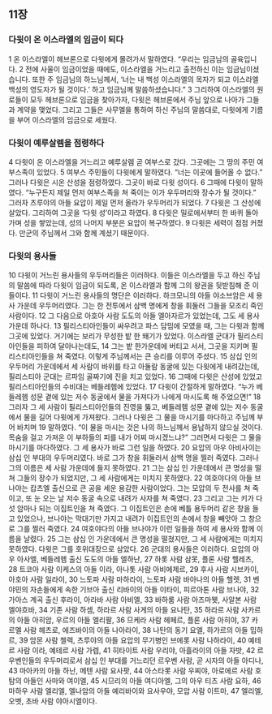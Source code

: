 ## 11장
### 다윗이 온 이스라엘의 임금이 되다
1 온 이스라엘이 헤브론으로 다윗에게 몰려가서 말하였다. “우리는 임금님의 골육입니다.
2 전에 사울이 임금이었을 때에도, 이스라엘을 거느리고 출전하신 이는 임금님이셨습니다. 또한 주 임금님의 하느님께서, ‘너는 내 백성 이스라엘의 목자가 되고 이스라엘 백성의 영도자가 될 것이다.’ 하고 임금님께 말씀하셨습니다.”
3 그리하여 이스라엘의 원로들이 모두 헤브론으로 임금을 찾아가자, 다윗은 헤브론에서 주님 앞으로 나아가 그들과 계약을 맺었다. 그리고 그들은 사무엘을 통하여 하신 주님의 말씀대로, 다윗에게 기름을 부어 이스라엘의 임금으로 세웠다.
### 다윗이 예루살렘을 점령하다
4 다윗이 온 이스라엘을 거느리고 예루살렘 곧 여부스로 갔다. 그곳에는 그 땅의 주민 여부스족이 있었다.
5 여부스 주민들이 다윗에게 말하였다. “너는 이곳에 들어올 수 없다.” 그러나 다윗은 시온 산성을 점령하였다. 그곳이 바로 다윗 성이다.
6 그때에 다윗이 말하였다. “누구든지 제일 먼저 여부스족을 쳐 죽이는 이가 우두머리와 장수가 될 것이다.” 그러자 츠루야의 아들 요압이 제일 먼저 올라가 우두머리가 되었다.
7 다윗은 그 산성에 살았다. 그리하여 그곳을 ‘다윗 성’이라고 하였다.
8 다윗은 밀로에서부터 한 바퀴 돌아가며 성을 쌓았는데, 성의 나머지 부분은 요압이 복구하였다.
9 다윗은 세력이 점점 커졌다. 만군의 주님께서 그와 함께 계셨기 때문이다.
### 다윗의 용사들
10 다윗이 거느린 용사들의 우두머리들은 이러하다. 이들은 이스라엘을 두고 하신 주님의 말씀에 따라 다윗이 임금이 되도록, 온 이스라엘과 함께 그의 왕권을 뒷받침해 준 이들이다.
11 다윗이 거느린 용사들의 명단은 이러하다. 하크모니의 아들 야소브암은 세 용사 가운데 우두머리였다. 그는 한 전투에서 삼백 명에게 창을 휘둘러 그들을 모조리 죽인 사람이다.
12 그 다음으로 아호아 사람 도도의 아들 엘아자르가 있었는데, 그도 세 용사 가운데 하나다.
13 필리스티아인들이 싸우려고 파스 담밈에 모였을 때, 그는 다윗과 함께 그곳에 있었다. 거기에는 보리가 무성한 밭 한 뙈기가 있었다. 이스라엘 군대가 필리스티아인들을 피하여 달아나는데도,
14 그는 밭 한가운데에 버티고 서서, 그곳을 지키며 필리스티아인들을 쳐 죽였다. 이렇게 주님께서는 큰 승리를 이루어 주셨다.
15 삼십 인의 우두머리 가운데에서 세 사람이 바위를 타고 아둘람 동굴에 있는 다윗에게 내려갔는데, 필리스티아 군대는 르파임 골짜기에 진을 치고 있었다.
16 그때에 다윗은 산성에 있었고 필리스티아인들의 수비대는 베들레헴에 있었다.
17 다윗이 간절하게 말하였다. “누가 베들레헴 성문 곁에 있는 저수 동굴에서 물을 가져다가 나에게 마시도록 해 주었으면!”
18 그러자 그 세 사람이 필리스티아인들의 진영을 뚫고, 베들레헴 성문 곁에 있는 저수 동굴에서 물을 길어 다윗에게 가져왔다. 그러나 다윗은 그 물을 마시기를 마다하고 주님께 부어 바치며
19 말하였다. “이 물을 마시는 것은 나의 하느님께서 용납하지 않으실 것이다. 목숨을 걸고 가져온 이 부하들의 피를 내가 어찌 마시겠느냐?” 그러면서 다윗은 그 물을 마시기를 마다하였다. 그 세 용사가 바로 그런 일을 하였다.
20 요압의 아우 아비사이는 삼십 인 부대의 우두머리였다. 바로 그가 창을 휘둘러서 삼백 명을 찔러 죽였다. 그러나 그의 이름은 세 사람 가운데에 들지 못하였다.
21 그는 삼십 인 가운데에서 큰 명성을 떨쳐 그들의 장수가 되었지만, 그 세 사람에게는 미치지 못하였다.
22 여호야다의 아들 브나야는 캅츠엘 출신으로 큰 공을 세운 용감한 사람이었다. 그는 모압의 두 전사를 쳐 죽이고, 또 눈 오는 날 저수 동굴 속으로 내려가 사자를 쳐 죽였다.
23 그리고 그는 키가 다섯 암마나 되는 이집트인을 쳐 죽였다. 그 이집트인은 손에 베틀 용두머리 같은 창을 들고 있었으나, 브나야는 막대기만 가지고 내려가 이집트인의 손에서 창을 빼앗아 그 창으로 그를 찔러 죽였다.
24 여호야다의 아들 브나야가 이런 일들을 하여 세 용사와 함께 이름을 날렸다.
25 그는 삼십 인 가운데에서 큰 명성을 떨쳤지만, 그 세 사람에게는 미치지 못하였다. 다윗은 그를 호위대장으로 삼았다.
26 군대의 용사들은 이러하다. 요압의 아우 아사엘, 베들레헴 출신 도도의 아들 엘하난,
27 하롯 사람 삼못, 플론 사람 헬레츠,
28 트코아 사람 이케스의 아들 이라, 아나톳 사람 아비에제르,
29 후사 사람 시브카이, 아호아 사람 일라이,
30 느토파 사람 마하라이, 느토파 사람 바아나의 아들 헬렛,
31 벤야민의 자손들에게 속한 기브아 출신 리바이의 아들 이타이, 피르아톤 사람 브나야,
32 가아스 계곡 출신 후라이, 아라바 사람 아비엘,
33 바하룸 사람 아즈마웻, 사알본 사람 엘야흐바,
34 기존 사람 하셈, 하라르 사람 사게의 아들 요나탄,
35 하라르 사람 사카르의 아들 아히암, 우르의 아들 엘리팔,
36 므케라 사람 헤페르, 플론 사람 아히야,
37 카르멜 사람 헤츠로, 에즈바이의 아들 나아라이,
38 나탄의 동기 요엘, 하가르의 아들 밉하르,
39 암몬 사람 첼렉, 츠루야의 아들 요압의 무기병인 브에롯 사람 나하라이,
40 예테르 사람 이라, 예테르 사람 가렙,
41 히타이트 사람 우리야, 아흘라이의 아들 자밧,
42 르우벤인들의 우두머리로서 삼십 인 부대를 거느리던 르우벤 사람, 곧 시자의 아들 아디나,
43 마아카의 아들 하난, 메텐 사람 요사팟,
44 아스타롯 사람 우찌야, 아로에르 사람 호탐의 아들인 사마와 여이엘,
45 시므리의 아들 여디아엘, 그의 아우 티츠 사람 요하,
46 마하우 사람 엘리엘, 엘나암의 아들 예리바이와 요사우야, 모압 사람 이트마,
47 엘리엘, 오벳, 초바 사람 야아시엘이다.
